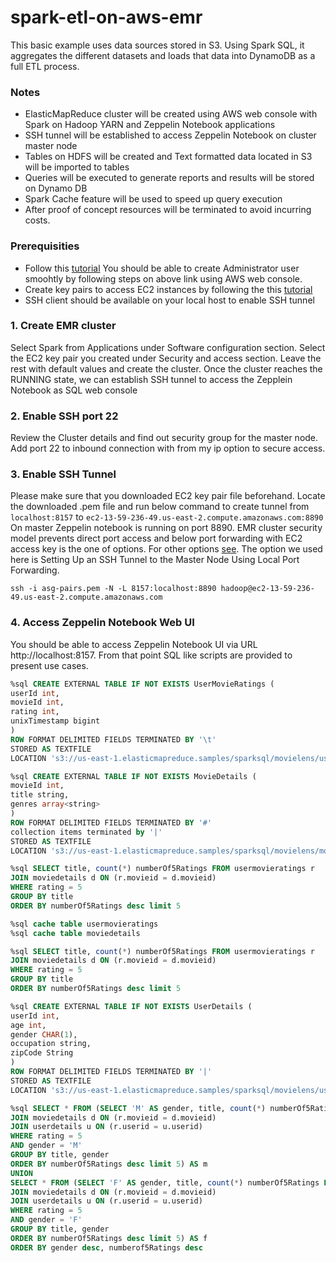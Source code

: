 # spark-etl-on-aws-emr
This basic example uses data sources stored in S3. Using Spark SQL, it aggregates the different datasets and loads that data into DynamoDB as a full ETL process.

### Notes 

* ElasticMapReduce cluster will be created using AWS web console with Spark on Hadoop YARN and Zeppelin Notebook applications
* SSH tunnel will be established to access Zeppelin Notebook on cluster master node 
* Tables on HDFS will be created and Text formatted data located in S3 will be imported to tables
* Queries will be executed to generate reports and results will be stored on Dynamo DB
* Spark Cache feature will be used to speed up query execution
* After proof of concept resources will be terminated to avoid incurring costs. 

### Prerequisities 

* Follow this [tutorial](https://docs.aws.amazon.com/IAM/latest/UserGuide/getting-started_create-admin-group.html)
You should be able to create Administrator user smoohtly by following steps on above link using AWS web console.
* Create key pairs to access EC2 instances by following the this [tutorial](https://docs.aws.amazon.com/AWSEC2/latest/UserGuide/ec2-key-pairs.html#prepare-key-pair)
* SSH client should be available on your local host to enable SSH tunnel 

### 1. Create EMR cluster
Select Spark from Applications under Software configuration section. Select the EC2 key pair you created under Security and access section. Leave the rest with default values and create the cluster. Once the cluster reaches the RUNNING state, we can establish SSH tunnel to access the Zepplein Notebook as SQL web console

### 2. Enable SSH port 22
Review the Cluster details and find out security group for the master node. Add port 22 to inbound connection with from my ip option to secure access.

### 3. Enable SSH Tunnel
Please make sure that you downloaded EC2 key pair file beforehand. Locate the downloaded .pem file and run below command to create tunnel from `localhost:8157` to `ec2-13-59-236-49.us-east-2.compute.amazonaws.com:8890`
On master Zeppelin notebook is running on port 8890. EMR cluster security model prevents direct port access and below port forwarding with EC2 access key is the one of options. For other options [see](https://docs.aws.amazon.com/emr/latest/ManagementGuide/emr-web-interfaces.html). The option we used here is Setting Up an SSH Tunnel to the Master Node Using Local Port Forwarding.
```
ssh -i asg-pairs.pem -N -L 8157:localhost:8890 hadoop@ec2-13-59-236-49.us-east-2.compute.amazonaws.com
```
### 4. Access Zeppelin Notebook Web UI
You should be able to access Zeppelin Notebook UI via URL http://localhost:8157. From that point SQL like scripts are provided to present use cases.

```sql
%sql CREATE EXTERNAL TABLE IF NOT EXISTS UserMovieRatings (
userId int,
movieId int,
rating int,
unixTimestamp bigint
)
ROW FORMAT DELIMITED FIELDS TERMINATED BY '\t'
STORED AS TEXTFILE
LOCATION 's3://us-east-1.elasticmapreduce.samples/sparksql/movielens/user-movie-ratings'
```

```sql
%sql CREATE EXTERNAL TABLE IF NOT EXISTS MovieDetails (
movieId int,
title string,
genres array<string>
)
ROW FORMAT DELIMITED FIELDS TERMINATED BY '#'
collection items terminated by '|'
STORED AS TEXTFILE
LOCATION 's3://us-east-1.elasticmapreduce.samples/sparksql/movielens/movie-details'
```

```sql
%sql SELECT title, count(*) numberOf5Ratings FROM usermovieratings r
JOIN moviedetails d ON (r.movieid = d.movieid)
WHERE rating = 5
GROUP BY title
ORDER BY numberOf5Ratings desc limit 5
```

```sql
%sql cache table usermovieratings
%sql cache table moviedetails
```
```sql
%sql SELECT title, count(*) numberOf5Ratings FROM usermovieratings r
JOIN moviedetails d ON (r.movieid = d.movieid)
WHERE rating = 5
GROUP BY title
ORDER BY numberOf5Ratings desc limit 5
```

```sql
%sql CREATE EXTERNAL TABLE IF NOT EXISTS UserDetails (
userId int,
age int,
gender CHAR(1),
occupation string,
zipCode String
)
ROW FORMAT DELIMITED FIELDS TERMINATED BY '|'
STORED AS TEXTFILE
LOCATION 's3://us-east-1.elasticmapreduce.samples/sparksql/movielens/user-details'
```

```sql
%sql SELECT * FROM (SELECT 'M' AS gender, title, count(*) numberOf5Ratings FROM usermovieratings r
JOIN moviedetails d ON (r.movieid = d.movieid)
JOIN userdetails u ON (r.userid = u.userid)
WHERE rating = 5
AND gender = 'M'
GROUP BY title, gender 
ORDER BY numberOf5Ratings desc limit 5) AS m
UNION
SELECT * FROM (SELECT 'F' AS gender, title, count(*) numberOf5Ratings FROM usermovieratings r
JOIN moviedetails d ON (r.movieid = d.movieid)
JOIN userdetails u ON (r.userid = u.userid)
WHERE rating = 5
AND gender = 'F'
GROUP BY title, gender 
ORDER BY numberOf5Ratings desc limit 5) AS f
ORDER BY gender desc, numberof5Ratings desc
```

